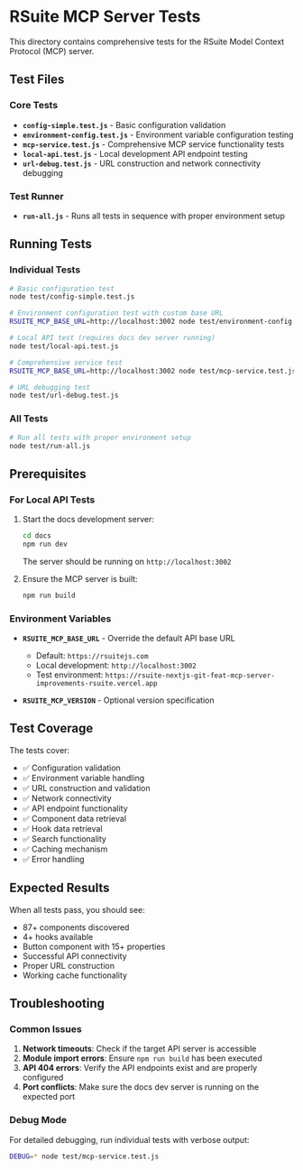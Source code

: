 # RSuite MCP Server Tests

This directory contains comprehensive tests for the RSuite Model Context Protocol (MCP) server.

## Test Files

### Core Tests

- **`config-simple.test.js`** - Basic configuration validation
- **`environment-config.test.js`** - Environment variable configuration testing
- **`mcp-service.test.js`** - Comprehensive MCP service functionality tests
- **`local-api.test.js`** - Local development API endpoint testing
- **`url-debug.test.js`** - URL construction and network connectivity debugging

### Test Runner

- **`run-all.js`** - Runs all tests in sequence with proper environment setup

## Running Tests

### Individual Tests

```bash
# Basic configuration test
node test/config-simple.test.js

# Environment configuration test with custom base URL
RSUITE_MCP_BASE_URL=http://localhost:3002 node test/environment-config.test.js

# Local API test (requires docs dev server running)
node test/local-api.test.js

# Comprehensive service test
RSUITE_MCP_BASE_URL=http://localhost:3002 node test/mcp-service.test.js

# URL debugging test
node test/url-debug.test.js
```

### All Tests

```bash
# Run all tests with proper environment setup
node test/run-all.js
```

## Prerequisites

### For Local API Tests

1. Start the docs development server:
   ```bash
   cd docs
   npm run dev
   ```
   The server should be running on `http://localhost:3002`

2. Ensure the MCP server is built:
   ```bash
   npm run build
   ```

### Environment Variables

- **`RSUITE_MCP_BASE_URL`** - Override the default API base URL
  - Default: `https://rsuitejs.com`
  - Local development: `http://localhost:3002`
  - Test environment: `https://rsuite-nextjs-git-feat-mcp-server-improvements-rsuite.vercel.app`

- **`RSUITE_MCP_VERSION`** - Optional version specification

## Test Coverage

The tests cover:

- ✅ Configuration validation
- ✅ Environment variable handling
- ✅ URL construction and validation
- ✅ Network connectivity
- ✅ API endpoint functionality
- ✅ Component data retrieval
- ✅ Hook data retrieval
- ✅ Search functionality
- ✅ Caching mechanism
- ✅ Error handling

## Expected Results

When all tests pass, you should see:

- 87+ components discovered
- 4+ hooks available
- Button component with 15+ properties
- Successful API connectivity
- Proper URL construction
- Working cache functionality

## Troubleshooting

### Common Issues

1. **Network timeouts**: Check if the target API server is accessible
2. **Module import errors**: Ensure `npm run build` has been executed
3. **API 404 errors**: Verify the API endpoints exist and are properly configured
4. **Port conflicts**: Make sure the docs dev server is running on the expected port

### Debug Mode

For detailed debugging, run individual tests with verbose output:

```bash
DEBUG=* node test/mcp-service.test.js
```

